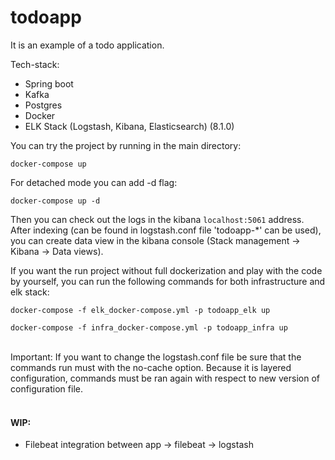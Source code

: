 # todoapp

It is an example of a todo application.

Tech-stack:
- Spring boot
- Kafka
- Postgres
- Docker
- ELK Stack (Logstash, Kibana, Elasticsearch) (8.1.0)

You can try the project by running in the main directory:

```docker-compose up```

For detached mode you can add -d flag:

```docker-compose up -d```

Then you can check out the logs in the kibana ```localhost:5061``` address.
After indexing (can be found in logstash.conf file 'todoapp-*' can be used), you can create data view in the kibana console 
(Stack management -> Kibana -> Data views).

If you want the run project without full dockerization and play with the code by yourself,
you can run the following commands for both infrastructure and elk stack:

```docker-compose -f elk_docker-compose.yml -p todoapp_elk up```

```docker-compose -f infra_docker-compose.yml -p todoapp_infra up```

<br />
Important: If you want to change the logstash.conf file be sure that the commands run must with the no-cache option.
Because it is layered configuration, commands must be ran again with respect to new version of configuration file.
<br /><br />

#### WIP: 
- Filebeat integration between app -> filebeat -> logstash
